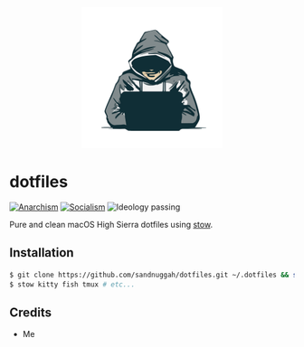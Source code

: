 <p align="center">
    <img src="hacker.png" height="250px" alt="Leet haxx0r" />
</p>

# dotfiles

[![Anarchism](https://img.shields.io/badge/anarchism-Ⓐ-000000.svg)](https://en.wikipedia.org/wiki/Anarchism)
[![Socialism](https://img.shields.io/badge/socialism-★-ff0000.svg)](https://en.wikipedia.org/wiki/Socialism)
![Ideology passing](https://img.shields.io/badge/ideology-passing-brightgreen.svg)

Pure and clean macOS High Sierra dotfiles using [stow](http://brandon.invergo.net/news/2012-05-26-using-gnu-stow-to-manage-your-dotfiles.html).

## Installation

```sh
$ git clone https://github.com/sandnuggah/dotfiles.git ~/.dotfiles && sh ~/.dotfiles/install
$ stow kitty fish tmux # etc...
```

## Credits

- Me
